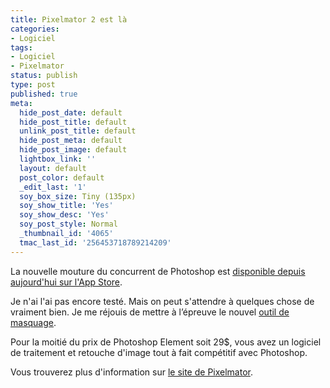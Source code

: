 ```yaml
---
title: Pixelmator 2 est là
categories:
- Logiciel
tags:
- Logiciel
- Pixelmator
status: publish
type: post
published: true
meta:
  hide_post_date: default
  hide_post_title: default
  unlink_post_title: default
  hide_post_meta: default
  hide_post_image: default
  lightbox_link: ''
  layout: default
  post_color: default
  _edit_last: '1'
  soy_box_size: Tiny (135px)
  soy_show_title: 'Yes'
  soy_show_desc: 'Yes'
  soy_post_style: Normal
  _thumbnail_id: '4065'
  tmac_last_id: '256453718789214209'
---
```

La nouvelle mouture du concurrent de Photoshop est <a href="http://www.pixelmator.com/buy">disponible depuis aujourd'hui sur l'App Store</a>.<!--more-->

Je n'ai l'ai pas encore testé. Mais on peut s'attendre à quelques chose de vraiment bien.
Je me réjouis de mettre à l’épreuve le nouvel <a href="http://www.pixelmator.com/#healing-tool">outil de masquage</a>.

Pour la moitié du prix de Photoshop Element soit 29$, vous avez un logiciel de traitement et retouche d'image tout à fait compétitif avec Photoshop.

Vous trouverez plus d'information sur <a href="http://www.pixelmator.com">le site de Pixelmator</a>.
